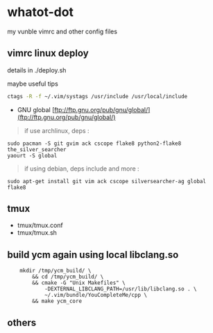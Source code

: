# whatot-dot

my vunble vimrc and other config files

## vimrc linux deploy

details in ./deploy.sh

maybe useful tips
```bash
ctags -R -f ~/.vim/systags /usr/include /usr/local/include
```

* GNU global  [ftp://ftp.gnu.org/pub/gnu/global/](ftp://ftp.gnu.org/pub/gnu/global/)

> if use archlinux, deps :

```
sudo pacman -S git gvim ack cscope flake8 python2-flake8 the_silver_searcher
yaourt -S global
```

> if using debian, deps include and more :

```
sudo apt-get install git vim ack cscope silversearcher-ag global flake8
```

## tmux

* tmux/tmux.conf
* tmux/tmux.sh

## build ycm again using local libclang.so

```
	mkdir /tmp/ycm_build/ \
		&& cd /tmp/ycm_build/ \
		&& cmake -G "Unix Makefiles" \
			-DEXTERNAL_LIBCLANG_PATH=/usr/lib/libclang.so . \
			~/.vim/bundle/YouCompleteMe/cpp \
		&& make ycm_core
```

## others
